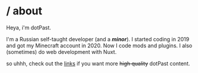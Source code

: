 # / about
Heya, i'm dotPast.

I'm a Russian self-taught developer (and a ***minor***). I started coding in 2019 and got my Minecraft account in 2020. Now I code mods and plugins. I also (sometimes) do web development with Nuxt.

so uhhh, check out the [links](/) if you want more ~~high quality~~ dotPast content.